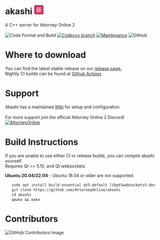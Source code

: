 # akashi <img src="https://github.com/AttorneyOnline/akashi/blob/master/akashi/resource/icon/256.png" width=30 height=30>
A C++ server for Attorney Online 2<br><br>
![Code Format and Build](https://github.com/AttorneyOnline/akashi/actions/workflows/main.yml/badge.svg?event=push) [![Codecov branch](https://img.shields.io/codecov/c/gh/AttorneyOnline/akashi/master)](https://app.codecov.io/gh/AttorneyOnline/akashi) [![Maintenance](https://img.shields.io/badge/Maintained%3F-yes-green.svg)](https://GitHub.com/AttorneyOnline/akashi/graphs/commit-activity) ![GitHub](https://img.shields.io/github/license/AttorneyOnline/akashi?color=blue)<br>

# Where to download
You can find the latest stable release on our [release page.](https://github.com/AttorneyOnline/akashi/releases)<br>
Nightly CI builds can be found at [Github Actions](https://github.com/AttorneyOnline/akashi/actions)<br>

# Support
Akashi has a maintained [Wiki](https://github.com/AttorneyOnline/akashi/wiki) for setup and configuration.<br><br>
For more support join the official Attorney Online 2 Discord!<br>
[![AttorneyOnline](https://discordapp.com/api/guilds/278529040497770496/widget.png?style=banner2)](https://discord.gg/wWvQ3pw)

# Build Instructions
If you are unable to use either CI or release builds, you can compile akashi yourself.<br>
Requires Qt >= 5.10, and Qt websockets

**Ubuntu 20.04/22.04** - Ubuntu 18.04 or older are not supported.
```
   sudo apt install build-essential qt5-default libqt5websockets5-dev
   git clone https://github.com/AttorneyOnline/akashi
   cd akashi
   qmake && make
```

# Contributors
![GitHub Contributors Image](https://contrib.rocks/image?repo=AttorneyOnline/akashi)
